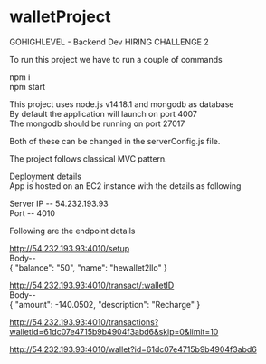 # walletProject
GOHIGHLEVEL - Backend Dev HIRING CHALLENGE 2

To run this project we have to run a couple of commands

npm i  
npm start  

This project uses node.js v14.18.1 and mongodb as database  
By default the application will launch on port 4007  
The mongodb should be running on port 27017  

Both of these can be changed in the serverConfig.js file.  

The project follows classical MVC pattern.  


Deployment details  
App is hosted on an EC2 instance with the details as following  

Server IP -- 54.232.193.93  
Port      -- 4010  

Following are the endpoint details  

http://54.232.193.93:4010/setup  
Body--  
{
    "balance": "50",
    "name": "hewallet2llo"
}

http://54.232.193.93:4010/transact/:walletID  
Body--  
{
    "amount": -140.0502,
    "description": "Recharge"
}

http://54.232.193.93:4010/transactions?walletId=61dc07e4715b9b4904f3abd6&skip=0&limit=10  

http://54.232.193.93:4010/wallet?id=61dc07e4715b9b4904f3abd6

